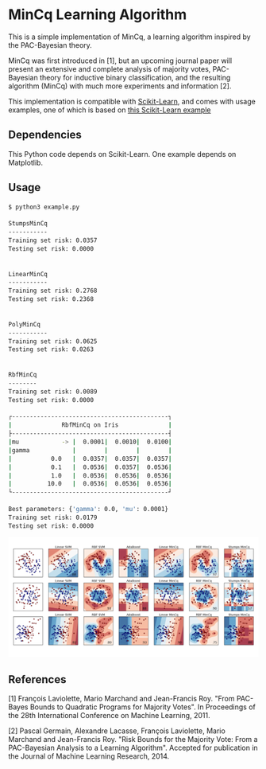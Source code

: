 # MinCq Learning Algorithm

This is a simple implementation of MinCq, a learning algorithm inspired by the PAC-Bayesian theory.

MinCq was first introduced in [1], but an upcoming journal paper will present an extensive and complete analysis
of majority votes, PAC-Bayesian theory for inductive binary classification, and the resulting algorithm (MinCq) with
much more experiments and information [2].

This implementation is compatible with [Scikit-Learn](http://scikit-learn.org), and comes with usage examples, one of
which is based on [this Scikit-Learn example](https://scikit-learn.org/stable/auto_examples/classification/plot_classifier_comparison.html#sphx-glr-auto-examples-classification-plot-classifier-comparison-py)


## Dependencies
This Python code depends on Scikit-Learn. One example depends on Matplotlib.

## Usage
``` bash
$ python3 example.py

StumpsMinCq
-----------
Training set risk: 0.0357
Testing set risk: 0.0000


LinearMinCq
-----------
Training set risk: 0.2768
Testing set risk: 0.2368


PolyMinCq
-----------
Training set risk: 0.0625
Testing set risk: 0.0263


RbfMinCq
--------
Training set risk: 0.0089
Testing set risk: 0.0000

┌--------------------------------------------┐
|              RbfMinCq on Iris              |
├--------------------------------------------┤
|mu            -> |  0.0001|  0.0010|  0.0100|
|gamma            |        |        |        |
|           0.0   |  0.0357|  0.0357|  0.0357|
|           0.1   |  0.0536|  0.0357|  0.0536|
|           1.0   |  0.0536|  0.0536|  0.0536|
|          10.0   |  0.0536|  0.0536|  0.0536|
└--------------------------------------------┘

Best parameters: {'gamma': 0.0, 'mu': 0.0001}
Training set risk: 0.0179
Testing set risk: 0.0000
```

![](https://raw.githubusercontent.com/GRAAL-Research/MinCq/master/docs/sklearn_example.png)

## References
[1] François Laviolette, Mario Marchand and Jean-Francis Roy. "From PAC-Bayes Bounds to Quadratic Programs for Majority Votes". In Proceedings of the 28th International Conference on Machine Learning, 2011.

[2] Pascal Germain, Alexandre Lacasse, François Laviolette, Mario Marchand and Jean-Francis Roy. "Risk Bounds for the Majority Vote: From a PAC-Bayesian Analysis to a Learning Algorithm". Accepted for publication in the Journal of Machine Learning Research, 2014.
